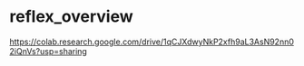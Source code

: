 # reflex_overview
https://colab.research.google.com/drive/1qCJXdwyNkP2xfh9aL3AsN92nn02iQnVs?usp=sharing
